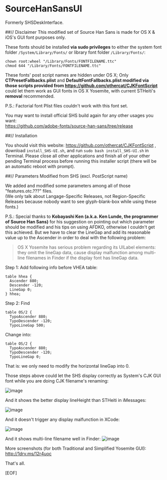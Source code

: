 SourceHanSansUI
================

Formerly SHSDeskInterface.

##// Disclaimer
This modified set of Source Han Sans is made for OS X &amp; iOS's GUI font purposes only.

These fonts should be installed **via sudo privileges** to either the system font folder `/System/Library/Fonts/` or library font folder `/Library/Fonts/`:
<pre><code>chown root:wheel "/Library/Fonts/FONTFILENAME.ttc"
chmod 644 "/Library/Fonts/FONTFILENAME.ttc"</code></pre>

These fonts' post script names are hidden under OS X; Only **CTPresetFallbacks.plist** and **DefaultFontFallbacks.plist modified via those scripts provided from https://github.com/othercat/CJKFontScript** could let them work as GUI fonts in OS X Yosemite, with current STHeiti's **removal** recommended.

P.S.: Factorial font Plist files couldn't work with this font set.

You may want to install official SHS build again for any other usages you want:<br>
https://github.com/adobe-fonts/source-han-sans/tree/release

##// Installation

You should visit this website: https://github.com/othercat/CJKFontScript , download `install_SHS-UI.sh`, and run `sudo bash install_SHS-UI.sh` in Terminal. Please close all other applications and finish all of your other pending Terminal process before running this installer script (there will be an automatic reboot with prompt).

##// Parameters Modified from SHS (excl. PostScript name)

We added and modified some parameters among all of those "features.otc.???" files.<br>
(We only talk about Langage-Specific Releases, not Region-Specific Releases because nobody want to see glyph-blank-box while using these fonts.)

P.S.: Special thanks to **Kobayashi Ken (a.k.a. Ken Lunde, the programmer of Source Han Sans)** for his suggestion on pointing out which parameter should be modified and his tips on using AFDKO, otherwise I couldn't get this achieved. But we have to clear the LineGap and add its reasonable value up to the Ascender in order to deal with the following problem:

> OS X Yosemite has serious problem regarding its UILabel elements: they omit the lineGap data, cause display malfunction among multi-line filenames in Finder if the display font has lineGap data.

Step 1: Add following info before VHEA table:
<pre><code>table hhea {
  Ascender 880;
  Descender -120;
  LineGap 0;
} hhea;</code></pre>
Step 2: Find 
<pre><code>table OS/2 {
  TypoAscender 880;
  TypoDescender -120;
  TypoLineGap 500;</code></pre>
Change into:
<pre><code>table OS/2 {
  TypoAscender 880;
  TypoDescender -120;
  TypoLineGap 0;</code></pre>
  
That is: we only need to modify the horizontal lineGap into 0.

Those steps above could let the SHS display correctly as System's CJK GUI font while you are doing CJK filename's renaming:

![image](https://cloud.githubusercontent.com/assets/3164826/5310999/bb4b5d26-7bfa-11e4-8c64-a047c7c0a53a.png)

And it shows the better display lineHeight than STHeiti in iMessages:

![image](https://cloud.githubusercontent.com/assets/3164826/5310910/d05232f0-7bf8-11e4-8482-adab07c07997.png)

And it doesn't trigger any display malfunction in XCode:

![image](https://cloud.githubusercontent.com/assets/3164826/5310926/04a3ddc4-7bf9-11e4-85c0-65c6d997eb5c.png)

And it shows multi-line filename well in Finder:
![image](https://cloud.githubusercontent.com/assets/3164826/5991332/a4c86508-a9a4-11e4-8f86-618af29368d3.png)

More screenshots (for both Traditional and Simplified Yosemite GUI):
http://1drv.ms/12r4uoc

That's all.

[EOF]
